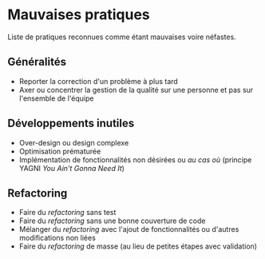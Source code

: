 # Mauvaises pratiques

Liste de pratiques reconnues comme étant mauvaises voire néfastes.

## Généralités

* Reporter la correction d'un problème à plus tard
* Axer ou concentrer la gestion de la qualité sur une personne et pas sur l'ensemble de l'équipe

## Développements inutiles

* Over-design ou design complexe
* Optimisation prématurée
* Implémentation de fonctionnalités non désirées ou _au cas où_ (principe YAGNI _You Ain't Gonna Need It_)

## Refactoring

* Faire du _refactoring_ sans test
* Faire du _refactoring_ sans une bonne couverture de code
* Mélanger du _refactoring_ avec l'ajout de fonctionnalités ou d'autres modifications non liées
* Faire du _refactoring_ de masse (au lieu de petites étapes avec validation)

